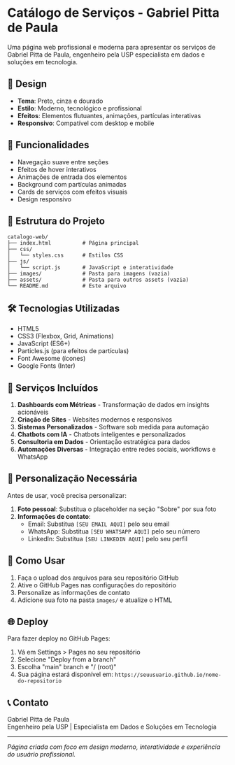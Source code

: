 # Catálogo de Serviços - Gabriel Pitta de Paula

Uma página web profissional e moderna para apresentar os serviços de Gabriel Pitta de Paula, engenheiro pela USP especialista em dados e soluções em tecnologia.

## 🎨 Design

- **Tema**: Preto, cinza e dourado
- **Estilo**: Moderno, tecnológico e profissional
- **Efeitos**: Elementos flutuantes, animações, partículas interativas
- **Responsivo**: Compatível com desktop e mobile

## 🚀 Funcionalidades

- Navegação suave entre seções
- Efeitos de hover interativos
- Animações de entrada dos elementos
- Background com partículas animadas
- Cards de serviços com efeitos visuais
- Design responsivo

## 📁 Estrutura do Projeto

```
catalogo-web/
├── index.html          # Página principal
├── css/
│   └── styles.css      # Estilos CSS
├── js/
│   └── script.js       # JavaScript e interatividade
├── images/             # Pasta para imagens (vazia)
├── assets/             # Pasta para outros assets (vazia)
└── README.md           # Este arquivo
```

## 🛠️ Tecnologias Utilizadas

- HTML5
- CSS3 (Flexbox, Grid, Animations)
- JavaScript (ES6+)
- Particles.js (para efeitos de partículas)
- Font Awesome (ícones)
- Google Fonts (Inter)

## 📝 Serviços Incluídos

1. **Dashboards com Métricas** - Transformação de dados em insights acionáveis
2. **Criação de Sites** - Websites modernos e responsivos
3. **Sistemas Personalizados** - Software sob medida para automação
4. **Chatbots com IA** - Chatbots inteligentes e personalizados
5. **Consultoria em Dados** - Orientação estratégica para dados
6. **Automações Diversas** - Integração entre redes sociais, workflows e WhatsApp

## 🔧 Personalização Necessária

Antes de usar, você precisa personalizar:

1. **Foto pessoal**: Substitua o placeholder na seção "Sobre" por sua foto
2. **Informações de contato**: 
   - Email: Substitua `[SEU EMAIL AQUI]` pelo seu email
   - WhatsApp: Substitua `[SEU WHATSAPP AQUI]` pelo seu número
   - LinkedIn: Substitua `[SEU LINKEDIN AQUI]` pelo seu perfil

## 📱 Como Usar

1. Faça o upload dos arquivos para seu repositório GitHub
2. Ative o GitHub Pages nas configurações do repositório
3. Personalize as informações de contato
4. Adicione sua foto na pasta `images/` e atualize o HTML

## 🌐 Deploy

Para fazer deploy no GitHub Pages:

1. Vá em Settings > Pages no seu repositório
2. Selecione "Deploy from a branch"
3. Escolha "main" branch e "/ (root)"
4. Sua página estará disponível em: `https://seuusuario.github.io/nome-do-repositorio`

## 📞 Contato

Gabriel Pitta de Paula  
Engenheiro pela USP | Especialista em Dados e Soluções em Tecnologia

---

*Página criada com foco em design moderno, interatividade e experiência do usuário profissional.*

